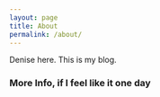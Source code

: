 ```yaml
---
layout: page
title: About
permalink: /about/
---
```


Denise here. This is my blog. 


### More Info, if I feel like it one day 

